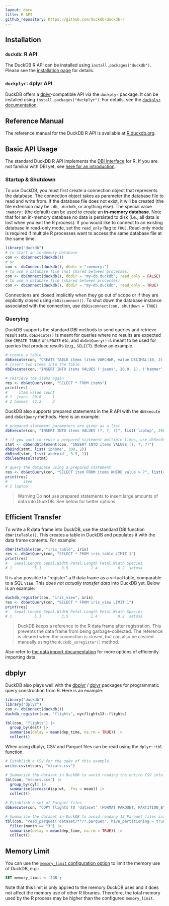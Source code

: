 ```yaml
---
layout: docu
title: R API
github_repository: https://github.com/duckdb/duckdb-r
---
```


## Installation

### `duckdb`: R API

The DuckDB R API can be installed using `install.packages("duckdb")`. Please see the [installation page](/docs/installation/index?environment=r) for details.

### `duckplyr`: dplyr API

DuckDB offers a [dplyr](https://dplyr.tidyverse.org/)-compatible API via the `duckplyr` package. It can be installed using `install.packages("duckplyr")`. For details, see the [`duckplyr` documentation](https://duckdblabs.github.io/duckplyr/).

## Reference Manual

The reference manual for the DuckDB R API is available at [R.duckdb.org](https://r.duckdb.org).

## Basic API Usage

The standard DuckDB R API implements the [DBI interface](https://CRAN.R-project.org/package=DBI) for R. If you are not familiar with DBI yet, see [here for an introduction](https://solutions.rstudio.com/db/r-packages/DBI/).

### Startup & Shutdown

To use DuckDB, you must first create a connection object that represents the database. The connection object takes as parameter the database file to read and write from. If the database file does not exist, it will be created (the file extension may be `.db`, `.duckdb`, or anything else). The special value `:memory:` (the default) can be used to create an **in-memory database**. Note that for an in-memory database no data is persisted to disk (i.e., all data is lost when you exit the R process). If you would like to connect to an existing database in read-only mode, set the `read_only` flag to `TRUE`. Read-only mode is required if multiple R processes want to access the same database file at the same time.

```r
library("duckdb")
# to start an in-memory database
con <- dbConnect(duckdb())
# or
con <- dbConnect(duckdb(), dbdir = ":memory:")
# to use a database file (not shared between processes)
con <- dbConnect(duckdb(), dbdir = "my-db.duckdb", read_only = FALSE)
# to use a database file (shared between processes)
con <- dbConnect(duckdb(), dbdir = "my-db.duckdb", read_only = TRUE)
```

Connections are closed implicitly when they go out of scope or if they are explicitly closed using `dbDisconnect()`. To shut down the database instance associated with the connection, use `dbDisconnect(con, shutdown = TRUE)`

### Querying

DuckDB supports the standard DBI methods to send queries and retrieve result sets. `dbExecute()` is meant for queries where no results are expected like `CREATE TABLE` or `UPDATE` etc. and `dbGetQuery()` is meant to be used for queries that produce results (e.g., `SELECT`). Below an example.

```r
# create a table
dbExecute(con, "CREATE TABLE items (item VARCHAR, value DECIMAL(10, 2), count INTEGER)")
# insert two items into the table
dbExecute(con, "INSERT INTO items VALUES ('jeans', 20.0, 1), ('hammer', 42.2, 2)")

# retrieve the items again
res <- dbGetQuery(con, "SELECT * FROM items")
print(res)
#     item value count
# 1  jeans  20.0     1
# 2 hammer  42.2     2
```

DuckDB also supports prepared statements in the R API with the `dbExecute` and `dbGetQuery` methods. Here is an example:

```r
# prepared statement parameters are given as a list
dbExecute(con, "INSERT INTO items VALUES (?, ?, ?)", list('laptop', 2000, 1))

# if you want to reuse a prepared statement multiple times, use dbSendStatement() and dbBind()
stmt <- dbSendStatement(con, "INSERT INTO items VALUES (?, ?, ?)")
dbBind(stmt, list('iphone', 300, 2))
dbBind(stmt, list('android', 3.5, 1))
dbClearResult(stmt)

# query the database using a prepared statement
res <- dbGetQuery(con, "SELECT item FROM items WHERE value > ?", list(400))
print(res)
#       item
# 1 laptop
```

> Warning Do **not** use prepared statements to insert large amounts of data into DuckDB. See below for better options.

## Efficient Transfer

To write a R data frame into DuckDB, use the standard DBI function `dbWriteTable()`. This creates a table in DuckDB and populates it with the data frame contents. For example:

```r
dbWriteTable(con, "iris_table", iris)
res <- dbGetQuery(con, "SELECT * FROM iris_table LIMIT 1")
print(res)
#   Sepal.Length Sepal.Width Petal.Length Petal.Width Species
# 1          5.1         3.5          1.4         0.2  setosa
```

It is also possible to "register" a R data frame as a virtual table, comparable to a SQL `VIEW`. This *does not actually transfer data* into DuckDB yet. Below is an example:

```r
duckdb_register(con, "iris_view", iris)
res <- dbGetQuery(con, "SELECT * FROM iris_view LIMIT 1")
print(res)
#   Sepal.Length Sepal.Width Petal.Length Petal.Width Species
# 1          5.1         3.5          1.4         0.2  setosa
```

> DuckDB keeps a reference to the R data frame after registration. This prevents the data frame from being garbage-collected. The reference is cleared when the connection is closed, but can also be cleared manually using the `duckdb_unregister()` method.

Also refer to [the data import documentation](../data/overview) for more options of efficiently importing data.

## dbplyr

DuckDB also plays well with the [dbplyr](https://CRAN.R-project.org/package=dbplyr) / [dplyr](https://dplyr.tidyverse.org) packages for programmatic query construction from R. Here is an example:

```r
library("duckdb")
library("dplyr")
con <- dbConnect(duckdb())
duckdb_register(con, "flights", nycflights13::flights)

tbl(con, "flights") |>
  group_by(dest) |>
  summarise(delay = mean(dep_time, na.rm = TRUE)) |>
  collect()
```

When using dbplyr, CSV and Parquet files can be read using the `dplyr::tbl` function.

```r
# Establish a CSV for the sake of this example
write.csv(mtcars, "mtcars.csv")

# Summarize the dataset in DuckDB to avoid reading the entire CSV into R's memory
tbl(con, "mtcars.csv") |>
  group_by(cyl) |>
  summarise(across(disp:wt, .fns = mean)) |>
  collect()
```

```r
# Establish a set of Parquet files
dbExecute(con, "COPY flights TO 'dataset' (FORMAT PARQUET, PARTITION_BY (year, month))")

# Summarize the dataset in DuckDB to avoid reading 12 Parquet files into R's memory
tbl(con, "read_parquet('dataset/**/*.parquet', hive_partitioning = true)") |>
  filter(month == "3") |>
  summarise(delay = mean(dep_time, na.rm = TRUE)) |>
  collect()
```

## Memory Limit

You can use the [`memory_limit` configuration option](../configuration/pragmas) to limit the memory use of DuckDB, e.g.:

```sql
SET memory_limit = '2GB';
```

Note that this limit is only applied to the memory DuckDB uses and it does not affect the memory use of other R libraries.
Therefore, the total memory used by the R process may be higher than the configured `memory_limit`.
